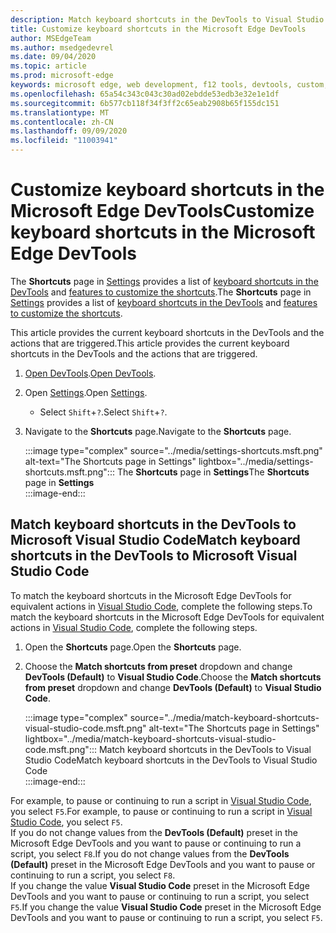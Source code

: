 ```yaml
---
description: Match keyboard shortcuts in the DevTools to Visual Studio Code
title: Customize keyboard shortcuts in the Microsoft Edge DevTools
author: MSEdgeTeam
ms.author: msedgedevrel
ms.date: 09/04/2020
ms.topic: article
ms.prod: microsoft-edge
keywords: microsoft edge, web development, f12 tools, devtools, custom, shortcuts, keyboard, visual studio code
ms.openlocfilehash: 65a54c343c043c30ad02ebdde53edb3e32e1e1df
ms.sourcegitcommit: 6b577cb118f34f3ff2c65eab2908b65f155dc151
ms.translationtype: MT
ms.contentlocale: zh-CN
ms.lasthandoff: 09/09/2020
ms.locfileid: "11003941"
---
```

# <span data-ttu-id="c025a-104">Customize keyboard shortcuts in the Microsoft Edge DevTools</span><span class="sxs-lookup"><span data-stu-id="c025a-104">Customize keyboard shortcuts in the Microsoft Edge DevTools</span></span>  

<span data-ttu-id="c025a-105">The **Shortcuts** page in [Settings][DevToolsCustomizeSettings] provides a list of [keyboard shortcuts in the DevTools][DevToolsShortcuts] and [features to customize the shortcuts](#match-keyboard-shortcuts-in-the-devtools-to-microsoft-visual-studio-code).</span><span class="sxs-lookup"><span data-stu-id="c025a-105">The **Shortcuts** page in [Settings][DevToolsCustomizeSettings] provides a list of [keyboard shortcuts in the DevTools][DevToolsShortcuts] and [features to customize the shortcuts](#match-keyboard-shortcuts-in-the-devtools-to-microsoft-visual-studio-code).</span></span>  

<span data-ttu-id="c025a-106">This article provides the current keyboard shortcuts in the DevTools and the actions that are triggered.</span><span class="sxs-lookup"><span data-stu-id="c025a-106">This article provides the current keyboard shortcuts in the DevTools and the actions that are triggered.</span></span>  

1.  <span data-ttu-id="c025a-107">[Open DevTools][DevtoolOpenMain].</span><span class="sxs-lookup"><span data-stu-id="c025a-107">[Open DevTools][DevtoolOpenMain].</span></span>  
1.  <span data-ttu-id="c025a-108">Open [Settings][DevToolsCustomizeSettings].</span><span class="sxs-lookup"><span data-stu-id="c025a-108">Open [Settings][DevToolsCustomizeSettings].</span></span>
    *   <span data-ttu-id="c025a-109">Select `Shift`+`?`.</span><span class="sxs-lookup"><span data-stu-id="c025a-109">Select `Shift`+`?`.</span></span>  
1.  <span data-ttu-id="c025a-110">Navigate to the **Shortcuts** page.</span><span class="sxs-lookup"><span data-stu-id="c025a-110">Navigate to the **Shortcuts** page.</span></span>  
    
    :::image type="complex" source="../media/settings-shortcuts.msft.png" alt-text="The Shortcuts page in Settings" lightbox="../media/settings-shortcuts.msft.png":::
       <span data-ttu-id="c025a-112">The **Shortcuts** page in **Settings**</span><span class="sxs-lookup"><span data-stu-id="c025a-112">The **Shortcuts** page in **Settings**</span></span>  
    :::image-end:::  
    
## <span data-ttu-id="c025a-113">Match keyboard shortcuts in the DevTools to Microsoft Visual Studio Code</span><span class="sxs-lookup"><span data-stu-id="c025a-113">Match keyboard shortcuts in the DevTools to Microsoft Visual Studio Code</span></span>  

<span data-ttu-id="c025a-114">To match the keyboard shortcuts in the Microsoft Edge DevTools for equivalent actions in [Visual Studio Code][VisualStudioCode], complete the following steps.</span><span class="sxs-lookup"><span data-stu-id="c025a-114">To match the keyboard shortcuts in the Microsoft Edge DevTools for equivalent actions in [Visual Studio Code][VisualStudioCode], complete the following steps.</span></span>  

1.  <span data-ttu-id="c025a-115">Open the **Shortcuts** page.</span><span class="sxs-lookup"><span data-stu-id="c025a-115">Open the **Shortcuts** page.</span></span>
1.  <span data-ttu-id="c025a-116">Choose the **Match shortcuts from preset** dropdown and change **DevTools (Default)** to **Visual Studio Code**.</span><span class="sxs-lookup"><span data-stu-id="c025a-116">Choose the **Match shortcuts from preset** dropdown and change **DevTools (Default)** to **Visual Studio Code**.</span></span>  
    
    :::image type="complex" source="../media/match-keyboard-shortcuts-visual-studio-code.msft.png" alt-text="The Shortcuts page in Settings" lightbox="../media/match-keyboard-shortcuts-visual-studio-code.msft.png":::
       <span data-ttu-id="c025a-118">Match keyboard shortcuts in the DevTools to Visual Studio Code</span><span class="sxs-lookup"><span data-stu-id="c025a-118">Match keyboard shortcuts in the DevTools to Visual Studio Code</span></span>  
    :::image-end:::  

<span data-ttu-id="c025a-119">For example, to pause or continuing to run a script in [Visual Studio Code][VisualStudioCodeShortcutsKeyboardWindows], you select `F5`.</span><span class="sxs-lookup"><span data-stu-id="c025a-119">For example, to pause or continuing to run a script in [Visual Studio Code][VisualStudioCodeShortcutsKeyboardWindows], you select `F5`.</span></span>  
<span data-ttu-id="c025a-120">If you do not change values from the **DevTools (Default)** preset in the Microsoft Edge DevTools and you want to pause or continuing to run a script, you select `F8`.</span><span class="sxs-lookup"><span data-stu-id="c025a-120">If you do not change values from the **DevTools (Default)** preset in the Microsoft Edge DevTools and you want to pause or continuing to run a script, you select `F8`.</span></span>  
<span data-ttu-id="c025a-121">If you change the value **Visual Studio Code** preset in the Microsoft Edge DevTools and you want to pause or continuing to run a script, you select `F5`.</span><span class="sxs-lookup"><span data-stu-id="c025a-121">If you change the value **Visual Studio Code** preset in the Microsoft Edge DevTools and you want to pause or continuing to run a script, you select `F5`.</span></span>  

<!-- ## Edit shortcuts for any action in the DevTools -->

<!-- links -->  

[DevToolsCustomizeSettings]: ./index.md#settings "Settings - Customize Microsoft Edge DevTools | Microsoft Docs"  
[DevtoolOpenMain]: ../open.md "Open Microsoft Edge DevTools | Microsoft Docs"  
[DevToolsShortcuts]: ../shortcuts.md "Microsoft Edge DevTools keyboard shortcuts | Microsoft Docs"  
[VisualStudioCode]: https://code.visualstudio.com "Microsoft Visual Studio Code"  
[VisualStudioCodeShortcutsKeyboardWindows]: https://code.visualstudio.com/shortcuts/keyboard-shortcuts-windows.pdf "Visual Studio Code Keyboard shortcuts for Windows | Microsoft Visual Studio Code"  
